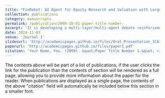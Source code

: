 ```yaml
---
title: "FinRobot: AI Agent for Equity Research and Valuation with Large Language Models"
collection: publications
category: manuscripts
permalink: /publication/2009-10-01-paper-title-number-
excerpt: 'It is developing a multi-layer/multi-agent debate reinforcement algorithm in a chain-of-thought prompting setting that can reliably and stably produce complete equity research reports after training with industry knowledge.  My first-authored paper on this has been accepted by ACM ICAIF'24 as an Oral Presentation. Our next step in to work on Graph Multi-Agent/ Visual LLM.'
date: 2024-11-03
venue: 'Journal 1'
slidesurl: 'http://academicpages.github.io/files/Oral_Presentation_ICAIF_24.pdf'
paperurl: 'http://academicpages.github.io/files/paper1.pdf'
citation: 'Your Name, You. (2009). &quot;Paper Title Number 1.&quot; <i>Journal 1</i>. 1(1).'
---
```


The contents above will be part of a list of publications, if the user clicks the link for the publication than the contents of section will be rendered as a full page, allowing you to provide more information about the paper for the reader. When publications are displayed as a single page, the contents of the above "citation" field will automatically be included below this section in a smaller font.
